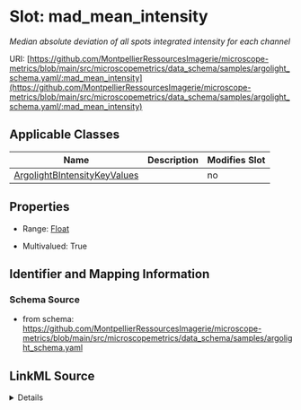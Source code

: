 # Slot: mad_mean_intensity


_Median absolute deviation of all spots integrated intensity for each channel_



URI: [https://github.com/MontpellierRessourcesImagerie/microscope-metrics/blob/main/src/microscopemetrics/data_schema/samples/argolight_schema.yaml/:mad_mean_intensity](https://github.com/MontpellierRessourcesImagerie/microscope-metrics/blob/main/src/microscopemetrics/data_schema/samples/argolight_schema.yaml/:mad_mean_intensity)



<!-- no inheritance hierarchy -->




## Applicable Classes

| Name | Description | Modifies Slot |
| --- | --- | --- |
[ArgolightBIntensityKeyValues](ArgolightBIntensityKeyValues.md) |  |  no  |







## Properties

* Range: [Float](Float.md)

* Multivalued: True





## Identifier and Mapping Information







### Schema Source


* from schema: https://github.com/MontpellierRessourcesImagerie/microscope-metrics/blob/main/src/microscopemetrics/data_schema/samples/argolight_schema.yaml




## LinkML Source

<details>
```yaml
name: mad_mean_intensity
description: Median absolute deviation of all spots integrated intensity for each
  channel
from_schema: https://github.com/MontpellierRessourcesImagerie/microscope-metrics/blob/main/src/microscopemetrics/data_schema/samples/argolight_schema.yaml
rank: 1000
multivalued: true
alias: mad_mean_intensity
domain_of:
- ArgolightBIntensityKeyValues
range: float

```
</details>